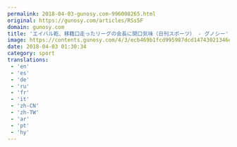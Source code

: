 ```yaml
---
permalink: 2018-04-03-gunosy.com-996008265.html
original: https://gunosy.com/articles/RSs5F
domain: gunosy.com
title: 'エイバル乾、移籍口走ったリーグの会長に閉口気味（日刊スポーツ） - グノシー'
image: https://contents.gunosy.com/4/3/ecb469b1fcd995987dcd14743021346e_content.jpg
date: 2018-04-03 01:30:34
category: sport
translations: 
 - 'en'
 - 'es'
 - 'de'
 - 'ru'
 - 'fr'
 - 'it'
 - 'zh-CN'
 - 'zh-TW'
 - 'ar'
 - 'pt'
 - 'hy'
---
```


